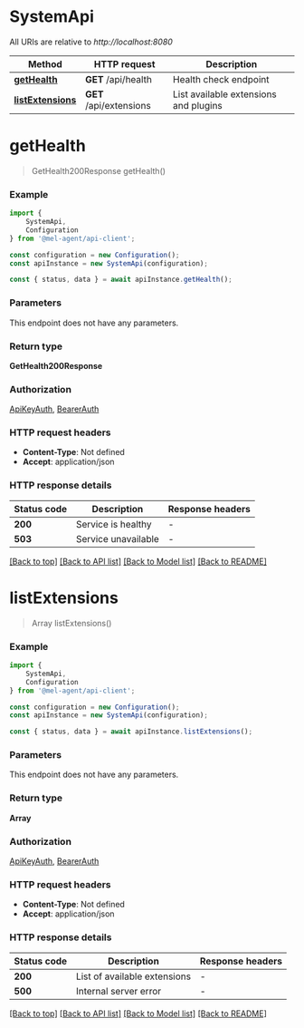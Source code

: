 # SystemApi

All URIs are relative to *http://localhost:8080*

|Method | HTTP request | Description|
|------------- | ------------- | -------------|
|[**getHealth**](#gethealth) | **GET** /api/health | Health check endpoint|
|[**listExtensions**](#listextensions) | **GET** /api/extensions | List available extensions and plugins|

# **getHealth**
> GetHealth200Response getHealth()


### Example

```typescript
import {
    SystemApi,
    Configuration
} from '@mel-agent/api-client';

const configuration = new Configuration();
const apiInstance = new SystemApi(configuration);

const { status, data } = await apiInstance.getHealth();
```

### Parameters
This endpoint does not have any parameters.


### Return type

**GetHealth200Response**

### Authorization

[ApiKeyAuth](../README.md#ApiKeyAuth), [BearerAuth](../README.md#BearerAuth)

### HTTP request headers

 - **Content-Type**: Not defined
 - **Accept**: application/json


### HTTP response details
| Status code | Description | Response headers |
|-------------|-------------|------------------|
|**200** | Service is healthy |  -  |
|**503** | Service unavailable |  -  |

[[Back to top]](#) [[Back to API list]](../README.md#documentation-for-api-endpoints) [[Back to Model list]](../README.md#documentation-for-models) [[Back to README]](../README.md)

# **listExtensions**
> Array<Extension> listExtensions()


### Example

```typescript
import {
    SystemApi,
    Configuration
} from '@mel-agent/api-client';

const configuration = new Configuration();
const apiInstance = new SystemApi(configuration);

const { status, data } = await apiInstance.listExtensions();
```

### Parameters
This endpoint does not have any parameters.


### Return type

**Array<Extension>**

### Authorization

[ApiKeyAuth](../README.md#ApiKeyAuth), [BearerAuth](../README.md#BearerAuth)

### HTTP request headers

 - **Content-Type**: Not defined
 - **Accept**: application/json


### HTTP response details
| Status code | Description | Response headers |
|-------------|-------------|------------------|
|**200** | List of available extensions |  -  |
|**500** | Internal server error |  -  |

[[Back to top]](#) [[Back to API list]](../README.md#documentation-for-api-endpoints) [[Back to Model list]](../README.md#documentation-for-models) [[Back to README]](../README.md)

